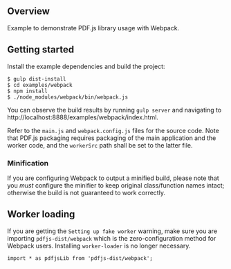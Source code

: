 ## Overview

Example to demonstrate PDF.js library usage with Webpack.

## Getting started

Install the example dependencies and build the project:

    $ gulp dist-install
    $ cd examples/webpack
    $ npm install
    $ ./node_modules/webpack/bin/webpack.js

You can observe the build results by running `gulp server` and navigating to
http://localhost:8888/examples/webpack/index.html.

Refer to the `main.js` and `webpack.config.js` files for the source code.
Note that PDF.js packaging requires packaging of the main application and
the worker code, and the `workerSrc` path shall be set to the latter file.

### Minification

If you are configuring Webpack to output a minified build, please note that you
*must* configure the minifier to keep original class/function names intact;
otherwise the build is not guaranteed to work correctly.

## Worker loading

If you are getting the `Setting up fake worker` warning, make sure you are
importing `pdfjs-dist/webpack` which is the zero-configuration method for
Webpack users. Installing `worker-loader` is no longer necessary.

    import * as pdfjsLib from 'pdfjs-dist/webpack';
